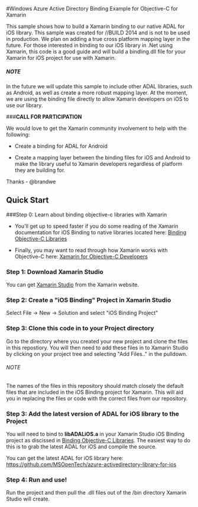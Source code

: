 #Windows Azure Active Directory Binding Example for Objective-C for Xamarin


This sample shows how to build a Xamarin binding to our native ADAL for iOS library. This sample was created for //BUILD 2014 and is not to be used in production. We plan on adding a true cross platform mapping layer in the future. For those interested in binding to our iOS library in .Net using Xamarin, this code is a good guide and will build a bindling.dll file for your Xamarin for iOS project for use with Xamarin.

##### NOTE 

In the future we will update this sample to include other ADAL libraries, such as Android, as well as create a more robust mapping layer. At the moment, we are using the binding file directly to allow Xamarin developers on iOS to use our library. 

###**CALL FOR PARTICIPATION** 

We would love to get the Xamarin community involvement to help with the following:

* Create a binding for ADAL for Android

* Create a mapping layer between the binding files for iOS and Android to make the library useful to Xamarin developers regardless of platform they are building for.

Thanks - @brandwe

## Quick Start

###Step 0: Learn about binding objective-c libraries with Xamarin

* You'll get up to speed faster if you do some reading of the Xamarin documentation for iOS Binding to native libraries located here: [Binding Objective-C Libraries](http://docs.xamarin.com/guides/ios/advanced_topics/binding_objective-c/binding_objc_libs/)

* Finally, you may want to read through how Xamarin works with Objective-C here: [Xamarin for Objective-C Developers](http://docs.xamarin.com/guides/ios/advanced_topics/xamarin_for_objc/)


### Step 1: Download Xamarin Studio

You can get [Xamarin Studio](http://xamarin.com/studio?_bt=44014804148&_bk=xamarin%20studio&_bm=e&gclid=COqr3sHrs70CFUWVfgodkmEAwg) from the Xamarin website.

### Step 2: Create a "iOS Binding" Project in Xamarin Studio

Select File -> New -> Solution and select "iOS Binding Project"

### Step 3: Clone this code in to your Project directory

Go to the directory where you created your new project and clone the files in this repostiory. You will then need to add these files in to Xamarin Studio by clicking on your project tree and selecting "Add Files.." in the pulldown. 

###### NOTE

The names of the files in this repository should match closely the default files that are included in the iOS Binding project for Xamarin. This will aid you in replacing the files or code with the correct files from our repository.

### Step 3: Add the latest version of ADAL for iOS library to the Project

You will need to bind to **libADALiOS.a** in your Xamarin Studio iOS Binding project as discissed in [Binding Objective-C Libraries](http://docs.xamarin.com/guides/ios/advanced_topics/binding_objective-c/binding_objc_libs/). The easiest way to do this is to grab the latest ADAL for iOS and compile the source.

You can get the latest ADAL for iOS library here: https://github.com/MSOpenTech/azure-activedirectory-library-for-ios


### Step 4: Run and use!

Run the project and then pull the .dll files out of the /bin directory Xamarin Studio will create.

